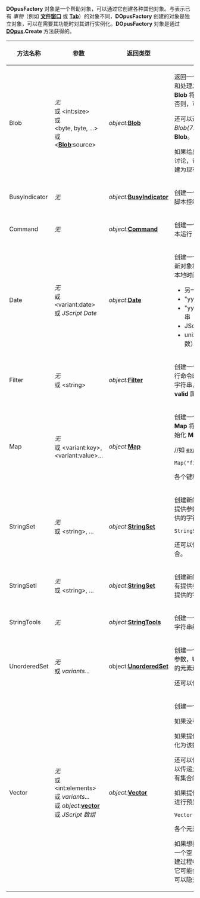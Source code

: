 **DOpusFactory** 对象是一个帮助对象，可以通过它创建各种其他对象。与表示已有 *事物*（例如 **[文件窗口](lister.zh.md)** 或 **[Tab](tab.zh.md)**）的对象不同，**DOpusFactory** 创建的对象是独立对象，可以在需要其功能时对其进行实例化。**DOpusFactory** 对象是通过 **[DOpus](dopus.zh.md).Create** 方法获得的。

<table>
<thead><tr><th>
方法名称</th><th>

**参数**</th><th>
返回类型</th><th>
描述
</th></tr></thead><tbody><tr><td>
Blob</td><td>

*无*  
或 \<int:size\>  
或 <nobr>\<byte, byte, ...\></nobr>  
或 \<**[Blob](blob.zh.md)**:source\></td><td>

*object:***[Blob](blob.zh.md)**</td><td>

返回一个新的 **[Blob](blob.zh.md)** 对象，通过它可以从脚本访问和处理二进制数据块。如果没有给出参数，则新 **Blob** 将为空 - 可以使用 **resize** 方法设置其大小 - 否则，可以将初始大小指定为参数。

还可以通过指定实际字节值（例如 *Blob(72,69,76,76,79)*）来创建预先填充好数据的 **Blob**。

如果给出了另一个 **Blob**（或数组 - 有关此内容的讨论，请参阅 **Blob** 对象的说明），则新 **Blob** 将创建为现有 **Blob** 的副本。
</td></tr><tr><td>
BusyIndicator</td><td>

*无*</td><td>

*object:***[BusyIndicator](busyindicator.zh.md)**</td><td>

创建一个新的 **[BusyIndicator](busyindicator.zh.md)** 对象，通过它可以从脚本控制面包屑栏忙状态指示器。
</td></tr><tr><td>
Command</td><td>

*无*</td><td>

*object:***[Command](command.zh.md)**</td><td>

创建一个新的 **[Command](command.zh.md)** 对象，通过它可以从脚本运行 Opus 命令。
</td></tr><tr><td>
Date</td><td>

*无*  
或 \<variant:date\>  
或 *JScript Date*</td><td>

*object*:**[Date](date.zh.md)**</td><td>

创建一个新的 **[Date](date.zh.md)** 对象。如果提供了日期值，则新对象将初始化为该值，否则该日期将设置为当前本地时间。提供的数值可以为以下之一：

- 另一个 **Date** 对象
- "yyyymmdd" 形式的字符串
- "yyyy-mm-dd hh:mm:ss.mmm" 形式的字符串（或其的一部分）
- JScript **Date** 对象
- unix 纪元时间值（自 1/1/1970 以来的秒数）。
</td></tr><tr><td>
Filter</td><td>

*无*  
或 \<string\></td><td>

*object:***[Filter](filter.zh.md)**</td><td>

创建一个新的 **[Filter](filter.zh.md)**对象，通过它在从脚本运行命令时控制递归过滤。可以选择提供 [文本过滤](/Manual/file_operations/filtered_operations/textual_filters.zh.md) 字符串，以此初始化过滤。检查新 **Filter** 对象的 **valid** 属性，以了解是否成功解析了此字符串。
</td></tr><tr><td>
Map</td><td>

*无*  
或 \<variant:key\>,  
\<variant:value\>...</td><td>

*object*:**[Map](map.zh.md)**</td><td>

创建一个新的 **[Map](map.zh.md)** 对象。如果没有提供参数，**Map** 将为空。否则，将使用提供的键/值对预先初始化 **Map**。

//如 <example://>

    Map("firstname","fred","lastname","bloggs");

各个键和值可以是不同类型。
</td></tr><tr><td>
StringSet</td><td>

*无*  
或 \<string\>, ...</td><td>

*object*:**[StringSet](stringset.zh.md)**</td><td>

创建新的区分大小写的 **[StringSet](stringset.zh.md)** 对象。如果没有提供参数，**StringSet** 将为空。否则，它将使用提供的字符串进行预先初始化；例如：

    StringSet("dog","cat","pony");

还可以传递字符串数组或 **[Vector](vector.zh.md)** 对象来初始化集合。
</td></tr><tr><td>
StringSetI</td><td>

*无*  
或 \<string\>, ...</td><td>

*object*:**[StringSet](stringset.zh.md)**</td><td>

创建新的不区分大小写的 **[StringSet](stringset.zh.md)** 对象。如果没有提供参数，**StringSet** 将为空。否则，它将使用提供的字符串进行预先初始化。
</td></tr><tr><td>
StringTools</td><td>

*无*</td><td>

*object*:**[StringTools](stringtools.zh.md)**</td><td>

创建一个新的 **[StringTools](stringtools.zh.md)** 对象，该对象提供用于字符串编码和解码的帮助器函数。
</td></tr><tr><td>
UnorderedSet</td><td>

*无*  
或 *variants*...</td><td>

object:**[UnorderedSet](unorderedset.zh.md)**</td><td>

创建一个新的 **[UnorderedSet](unorderedset.zh.md)** 对象。如果没有提供参数，**UnorderedSet** 将为空。否则，将使用提供的元素进行预先初始化。

还可以传递数组或 **[Vector](vector.zh.md)** 来初始化集合。
</td></tr><tr><td>
Vector</td><td>

*无*  
或 \<int:elements\>  
或 *variants...*  
或 *object:***[vector](vector.zh.md)**  
或 *JScript 数组*</td><td>

*object:***[Vector](vector.zh.md)**</td><td>

创建一个新的 **[Vector](vector.zh.md)** 对象。

如果没有提供参数，**Vector** 将为空。

如果提供了单个整型参数，则 **Vector** 将预先初始化为该数值的元素。

还可以传递另一个 **[Vector](vector.zh.md)** 或 *JScript* 数组，也可以传递大多数可枚举对象，作为参数，以便使用现有集合的内容初始化新 **Vector**。

如果提供了多个参数，则 **Vector** 将使用这些元素进行预先初始化；例如：

    Vector("dog","cat","horse");

各个元素可以是不同类型。

如果想要创建只有一个元素的 **Vector**，最好创建一个空 **Vector**，然后在第二步中添加元素。在创建过程中传递单个元素可能会产生意外结果，因为它可能会被解释为其他案例之一。（许多脚本对象都可以隐式转换为整数或集合。）
</td></tr></tbody>
</table>